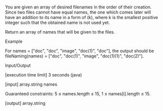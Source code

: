 You are given an array of desired filenames in the order of their creation. Since two files cannot have equal names, the one which comes later will have an addition to its name in a form of (k), where k is the smallest positive integer such that the obtained name is not used yet.

Return an array of names that will be given to the files.

Example

For names = ["doc", "doc", "image", "doc(1)", "doc"], the output should be
fileNaming(names) = ["doc", "doc(1)", "image", "doc(1)(1)", "doc(2)"].

Input/Output

[execution time limit] 3 seconds (java)

[input] array.string names

Guaranteed constraints:
5 ≤ names.length ≤ 15,
1 ≤ names[i].length ≤ 15.

[output] array.string